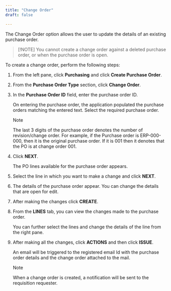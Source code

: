 ```yaml
---
title: "Change Order"
draft: false

---
```


The Change Order option allows the user to update the details of an existing purchase order.

>[!NOTE] You cannot create a change order against a deleted purchase order, or when the purchase order is open.

To create a change order, perform the following steps:

1.  From the left pane, click **Purchasing** and  click **Create Purchase Order**.
2.  From the **Purchase Order Type** section, click **Change Order**.
3.  In the **Purchase Order ID** field, enter the purchase order ID.

    On entering the purchase order, the application populated the purchase orders matching the entered text. Select the required purchase order.
    >[!NOTE]
    > The last 3 digits of the purchase order denotes the number of revision/change
    order. For example, if the Purchase order is ERP-000-000, then it is the original
    purchase order. If it is 001 then it denotes that the PO is at change order 001.

4.  Click **NEXT**.

    The PO lines available for the purchase order appears.

5.  Select the line in which you want to make a change and click **NEXT**.
6.  The details of the purchase order appear. You can change the details that are open for edit.
7.  After making the changes click **CREATE**.
8.  From the **LINES** tab, you can view the changes made to the purchase order.

    You can further select the lines and change the details of the line from the right pane.

9.  After making all the changes, click **ACTIONS** and then click **ISSUE**.

    An email will be triggered to the registered email Id with the purchase order details and the change order attached to the mail.
     >[!NOTE]
     > When a change order is created, a notification will be sent to the requisition
requester.